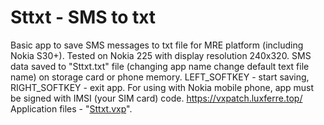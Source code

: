 # Sttxt - SMS to txt
Basic app to save SMS messages to txt file for MRE platform (including Nokia S30+). Tested on Nokia 225 with display resolution 240x320. SMS data saved to "Sttxt.txt" file (changing app name change default text file name) on storage card or phone memory. LEFT_SOFTKEY - start saving, RIGHT_SOFTKEY - exit app. For using with Nokia mobile phone, app must be signed with IMSI (your SIM card) code. https://vxpatch.luxferre.top/ 
Application files - "[Sttxt.vxp](https://github.com/RDZDX/sttxt/blob/main/Sttxt.vxp?raw=true)".
